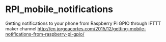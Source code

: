 # RPI_mobile_notifications
Getting notifications to your phone from Raspberry Pi GPIO through IFTTT maker channel
http://en.jorgeacortes.com/2015/12/getting-mobile-notifications-from-raspberry-pi-gpio/
